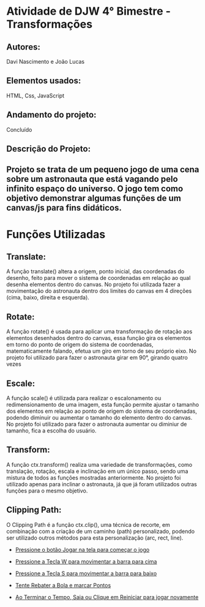 # Atividade de DJW 4° Bimestre - Transformações
<h2>Autores:</h2> 
Davi Nascimento e João Lucas

<h2>Elementos usados:</h2> 
HTML, Css, JavaScript

<h2>Andamento do projeto:</h2> 
Concluído

<h2>Descrição do Projeto:<h2>
Projeto se trata de um pequeno jogo de uma cena sobre um astronauta que está vagando pelo infinito espaço do universo. O jogo tem como objetivo
demonstrar algumas funções de um canvas/js para fins didáticos.

# Funções Utilizadas
<h2>Translate:</h2>
A função translate() altera a origem, ponto inicial, das coordenadas do desenho,
feito para mover o sistema de coordenadas em relação ao qual desenha elementos dentro do canvas.
No projeto foi utilizada fazer a movimentação do astronauta dentro dos limites do canvas em 4 direções
(cima, baixo, direita e esquerda).

<h2>Rotate:</h2>
A função rotate() é usada para aplicar uma transformação de rotação aos elementos desenhados dentro do canvas, 
essa função gira os elementos em torno do ponto de origem do sistema de coordenadas, matematicamente falando,
efetua um giro em torno de seu próprio eixo.
No projeto foi utilizado para fazer o astronauta girar em 90°, girando quatro vezes  

<h2>Escale:</h2>
A função scale() é utilizada para realizar o escalonamento ou redimensionamento de uma imagem, esta função 
permite ajustar o tamanho dos elementos em relação ao ponto de origem do sistema de coordenadas, podendo diminuir ou
aumentar o tamanho do elemento dentro do canvas.
No projeto foi utilizado para fazer o astronauta aumentar ou diminiur de tamanho, fica a escolha do usuário.

<h2>Transform:</h2>
A função ctx.transform() realiza uma variedade de transformações, como translação, rotação, escala 
e inclinação em um único passo, sendo uma mistura de todos as funções mostradas anteriormente.
No projeto foi utilizado apenas para inclinar o astronauta, já que já foram utilizados outras
funções para o mesmo objetivo.

<h2>Clipping Path:</h2>
O Clipping Path é a função ctx.clip(), uma técnica de recorte, em combinação com a criação de um caminho (path) personalizado,
podendo ser utilizado outros métodos para esta personalização (arc, rect, line).



  
<p>
      
- [Pressione o botão Jogar na tela para começar o jogo]()
      
- [Pressione a Tecla W para movimentar a barra para cima]()
  
- [Pressione a Tecla S para movimentar a barra para baixo]()
  
- [Tente Rebater a Bola e marcar Pontos]()
  
- [Ao Terminar o Tempo, Saia ou Clique em Reiniciar para jogar novamente]()
  
</p>
